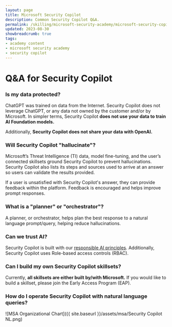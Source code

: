 ```yaml
---
layout: page
title: Microsoft Security Copilot
description: Common Security Copilot Q&A.
permalink: /skilling/microsoft-security-academy/microsoft-security-copilot-extra
updated: 2023-08-30
showbreadcrumb: true
tags: 
- academy content
- microsoft security academy
- security copilot
---
```


# Q&A for Security Copilot

### Is my data protected?

ChatGPT was trained on data from the Internet. Security Copilot does not leverage ChatGPT, or any data not owned by the customer and/or by Microsoft. In simpler terms, Security Copilot **does not use your data to train AI Foundation models.**

Additionally, **Security Copilot does not share your data with OpenAI.**

### Will Security Copilot "hallucinate"?

Microsoft’s Threat Intelligence (TI) data, model fine-tuning, and the user’s connected skillsets ground Security Copilot to prevent hallucinations. Security Copilot also lists its steps and sources used to arrive at an answer so users can validate the results provided.

If a user is unsatisfied with Security Copilot's answer, they can provide feedback within the platform. Feedback is encouraged and helps improve prompt responses.

### What is a "planner" or "orchestrator"?

A planner, or orchestrator, helps plan the best response to a natural language prompt/query, helping reduce hallucinations.

### Can we trust AI?

Security Copilot is built with our [responsible AI principles](https://www.microsoft.com/en-us/ai/responsible-ai?activetab=pivot1%3aprimaryr6). Additionally, Security Copilot uses Role-based access controls (RBAC).

### Can I build my own Security Copilot skillsets?

Currently, **all skillsets are either built by/with Microsoft.** If you would like to build a skillset, please join the Early Access Program (EAP).

### How do I operate Security Copilot with natural language queries?

![MSA Organizational Chart]({{ site.baseurl }}/assets/msa/Security Copilot NL.png)